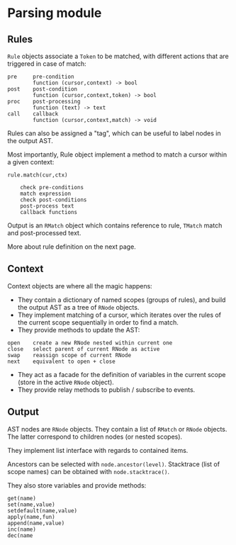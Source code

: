 
# Parsing module

## Rules

`Rule` objects associate a `Token` to be matched, with different actions that are triggered in case of match:
```
pre     pre-condition
        function (cursor,context) -> bool
post    post-condition
        function (cursor,context,token) -> bool
proc    post-processing
        function (text) -> text
call    callback
        function (cursor,context,match) -> void
```

Rules can also be assigned a "tag", which can be useful to label nodes in the output AST.

Most importantly, Rule object implement a method to match a cursor within a given context:
```
rule.match(cur,ctx)

    check pre-conditions
    match expression
    check post-conditions
    post-process text
    callback functions
```

Output is an `RMatch` object which contains reference to rule, `TMatch` match and post-processed text.

More about rule definition on the next page.

## Context

Context objects are where all the magic happens:

- They contain a dictionary of named scopes (groups of rules), and build the output AST as a tree of `RNode` objects.
- They implement matching of a cursor, which iterates over the rules of the current scope sequentially in order to find a match.
- They provide methods to update the AST:
```
open    create a new RNode nested within current one
close   select parent of current RNode as active
swap    reassign scope of current RNode 
next    equivalent to open + close
```
- They act as a facade for the definition of variables in the current scope (store in the active `RNode` object).
- They provide relay methods to publish / subscribe to events.

## Output

AST nodes are `RNode` objects. They contain a list of `RMatch` or `RNode` objects. The latter correspond to children nodes (or nested scopes).

They implement list interface with regards to contained items.

Ancestors can be selected with `node.ancestor(level)`. Stacktrace (list of scope names) can be obtained with `node.stacktrace()`.

They also store variables and provide methods:
```
get(name)
set(name,value)
setdefault(name,value)
apply(name,fun)
append(name,value)
inc(name)
dec(name
```
